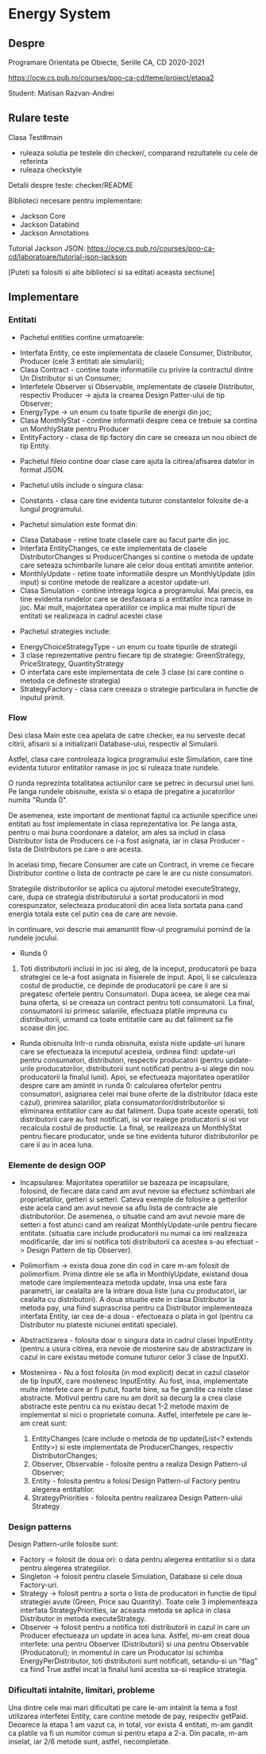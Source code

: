 # Energy System 

## Despre

Programare Orientata pe Obiecte, Seriile CA, CD
2020-2021

<https://ocw.cs.pub.ro/courses/poo-ca-cd/teme/proiect/etapa2>

Student: Matisan Razvan-Andrei

## Rulare teste

Clasa Test#main
  * ruleaza solutia pe testele din checker/, comparand rezultatele cu cele de referinta
  * ruleaza checkstyle

Detalii despre teste: checker/README

Biblioteci necesare pentru implementare:
* Jackson Core 
* Jackson Databind 
* Jackson Annotations

Tutorial Jackson JSON: 
<https://ocw.cs.pub.ro/courses/poo-ca-cd/laboratoare/tutorial-json-jackson>

[Puteti sa folositi si alte biblioteci si sa editati aceasta sectiune]

## Implementare

### Entitati

* Pachetul entities contine urmatoarele:
- Interfata Entity, ce este implementata de clasele Consumer, Distributor,
  Producer (cele 3 entitati ale simularii);
- Clasa Contract - contine toate informatiile cu privire la contractul
dintre Un Distributor si un Consumer;  
- Interfetele Observer si Observable, implementate de clasele Distributor,
  respectiv Producer -> ajuta la crearea Design Patter-ului de tip Observer;
- EnergyType -> un enum cu toate tipurile de energii din joc;
- Clasa MonthlyStat - contine informatii despre ceea ce trebuie sa contina un
  MonthlyState pentru Producer
- EntityFactory - clasa de tip factory din care se creeaza un nou obiect de tip
  Entity.

* Pachetul fileio contine doar clase care ajuta la citirea/afisarea datelor
  in format JSON.

* Pachetul utils include o singura clasa:
- Constants - clasa care tine evidenta tuturor constantelor folosite de-a
  lungul programului.

* Pachetul simulation este format din:
- Clasa Database - retine toate clasele care au facut parte din joc.
- Interfata EntityChanges, ce este implementata de clasele DistributorChanges
  si ProducerChanges si contine o metoda de update care seteaza schimbarile
  lunare ale celor doua entitati amintite anterior.
- MonthlyUpdate - retine toate informatiile despre un MonthlyUpdate (din input)
  si contine metode de realizare a acestor update-uri.
- Clasa Simulation - contine intreaga logica a programului. Mai precis, ea tine
  evidenta rundelor care se desfasoara si a entitatilor inca ramase in joc.
  Mai mult, majoritatea operatiilor ce implica mai multe tipuri de entitati se
  realizeaza in cadrul acestei clase

* Pachetul strategies include:
- EnergyChoiceStrategyType - un enum cu toate tipurile de strategii
- 3 clase reprezentative pentru fiecare tip de strategie: GreenStrategy,
PriceStrategy, QuantityStrategy
- O interfata care este implementata de cele 3 clase (si care contine
  o metoda ce defineste strategia)
- StrategyFactory - clasa care creeaza o strategie particulara in functie
de inputul primit.


### Flow

Desi clasa Main este cea apelata de catre checker, ea nu serveste decat
citirii, afisarii si a initializarii Database-ului, respectiv al Simularii.

Astfel, clasa care controleaza logica programului este Simulation, care tine
evidenta tuturor entitatilor ramase in joc si ruleaza toate rundele.

O runda reprezinta totalitatea actiunilor care se petrec in decursul unei luni.
Pe langa rundele obisnuite, exista si o etapa de pregatire a jucatorilor numita
"Runda 0".

De asemenea, este important de mentionat faptul ca actiunile specifice unei
entitati au fost implementate in clasa reprezentativa lor. Pe langa asta,
pentru o mai buna coordonare a datelor, am ales sa includ in clasa Distributor
lista de Producers ce i-a fost asignata, iar in clasa Producer - lista de
Distributors pe care o are acesta.

In acelasi timp, fiecare Consumer are cate un Contract, in vreme ce fiecare
Distributor contine o lista de contracte pe care le are cu niste consumatori.

Strategiile distributorilor se aplica cu ajutorul metodei executeStrategy,
care, dupa ce strategia distributorului a sortat producatorii in mod
corespunzator, selecteaza producatorii din acea lista sortata pana cand
energia totala este cel putin cea de care are nevoie.

In continuare, voi descrie mai amanuntit flow-ul programului pornind
de la rundele jocului.

* Runda 0
1. Toti distributorii inclusi in joc isi aleg, de la inceput, producatorii pe
baza strategiei ce le-a fost asignata in fisierele de input. Apoi, li se
calculeaza costul de productie, ce depinde de producatorii pe care ii are si
pregatesc ofertele pentru Consumatori. Dupa aceea, se alege cea mai buna oferta,
si se creeaza un contract pentru toti consumatorii. La final, consumatorii isi
primesc salariile, efectuaza platile impreuna cu distribuitorii, urmand ca 
toate entitatile care au dat faliment sa fie scoase din joc.

* Runda obisnuita
Intr-o runda obisnuita, exista niste update-uri lunare care se efectueaza la
inceputul acesteia, ordinea fiind: update-uri pentru consumatori, distributori,
respectiv producatori (pentru update-urile producatorilor, distributorii sunt 
notificati pentru a-si alege din nou producatorii la finalul lunii). 
Apoi, se efectueaza majoritatea operatiilor despre care am amintit in runda 0:
calcularea ofertelor pentru consumatori, asignarea celei mai bune oferte de
la distributor (daca este cazul), primirea salariilor, plata
consumatorilor/distributorilor si eliminarea entitatilor care au dat faliment.
Dupa toate aceste operatii, toti distributorii care au fost notificati, isi
vor realege producatorii si isi vor recalcula costul de productie. La final,
se realizeaza un MonthlyStat pentru fiecare producator, unde se tine evidenta
tuturor distributorilor pe care ii au in acea luna.  
  
### Elemente de design OOP

* Incapsularea: Majoritatea operatiilor se bazeaza pe incapsulare, folosind,
de fiecare data cand am avut nevoie sa efectuez schimbari ale proprietatilor,
getteri si setteri. Cateva exemple de folosire a getterilor este acela cand am
avut nevoie sa aflu lista de contracte ale distributorilor. De asemenea, o
situatie cand am avut nevoie mare de setteri a fost atunci cand am realizat
MonthlyUpdate-urile pentru fiecare entitate. (situatia care include producatorii
nu numai ca imi realizeaza modificarile, dar imi si notifica toti distributorii
ca acestea s-au efectuat -> Design Pattern de tip Observer).

* Polimorfism -> exista doua zone din cod in care m-am folosit de polimorfism.
Prima dintre ele se afla in MonthlyUpdate, existand doua metode care
implementeaza metoda update, insa una este fara parametri, iar cealalta are la
intrare doua liste (una cu producatori, iar cealalta cu distributori). A doua
situatie este in clasa Distributor la metoda pay, una fiind suprascrisa pentru
ca Distributor implementeaza interfata Entity, iar cea de-a doua - efectueaza
o plata in gol (pentru ca Distributor nu plateste niciunei entitati speciale).

* Abstractizarea - folosita doar o singura data in cadrul clasei InputEntity
(pentru a usura citirea, era nevoie de mostenire sau de abstractizare in cazul
in care existau metode comune tuturor celor 3 clase de InputX).

* Mostenirea - Nu a fost folosita (in mod explicit) decat in cazul claselor
de tip InputX, care mostenesc InputEntity. Au fost, insa, implementate multe
interfete care ar fi putut, foarte bine, sa fie gandite ca niste clase
abstracte. Motivul pentru care nu am dorit sa decurg la a crea clase abstracte
este pentru ca nu existau decat 1-2 metode maxim de implementat si nici o
proprietate comuna. Astfel, interfetele pe care le-am creat sunt: 
  1. EntityChanges (care include o metoda de tip update(List<? extends Entity>)
     si este implementata de ProducerChanges, respectiv DistributorChanges;
  2. Observer, Observable - folosite pentru a realiza Design Pattern-ul Observer;
  3. Entity - folosita pentru a folosi Design Pattern-ul Factory pentru alegerea
  entitatilor.
  4. StrategyPriorities - folosita pentru realizarea Design Pattern-ului Strategy   
     
### Design patterns

Design Pattern-urile folosite sunt:
- Factory -> folosit de doua ori: o data pentru alegerea entitatilor si o data
pentru alegerea strategiilor.  
- Singleton -> folosit pentru clasele Simulation, Database si cele doua
Factory-uri.  
- Strategy -> folosit pentru a sorta o lista de producatori in functie de tipul
strategiei avute (Green, Price sau Quantity). Toate cele 3 implementeaza
interfata StrategyPriorities, iar aceasta metoda se aplica in clasa Distributor
in metoda executeStrategy.
- Observer -> folosit pentru a notifica toti distributorii in cazul in care un
Producer efectueaza un update in acea luna. Astfel, mi-am creat doua interfete:
una pentru Observer (Distributorii) si una pentru Observable (Producatorul); in
momentul in care un Producator isi schimba EnergyPerDistributor, toti
distributorii sunt notificati, setandu-si un "flag" ca fiind True astfel incat
la finalul lunii acestia sa-si reaplice strategia.  

### Dificultati intalnite, limitari, probleme

Una dintre cele mai mari dificultati pe care le-am intalnit la tema a fost
utilizarea interfetei Entity, care contine metode de pay, respectiv getPaid.
Deoarece la etapa 1 am vazut ca, in total, vor exista 4 entitati, m-am gandit
ca platile va fi un numitor comun si pentru etapa a 2-a. Din pacate, m-am 
inselat, iar 2/6 metode sunt, astfel, necompletate.


